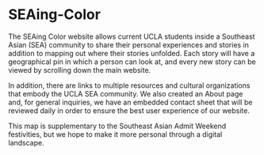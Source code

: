 # SEAing-Color
The SEAing Color website allows current UCLA students inside a Southeast Asian (SEA) community to share their personal experiences and stories in addition to mapping out where their stories unfolded. Each story will have a geographical pin in which a person can look at, and every new story can be viewed by scrolling down the main website.

In addition, there are links to multiple resources and cultural organizations that embody the UCLA SEA community. We also created an About page and, for general inquiries, we have an embedded contact sheet that will be reviewed daily in order to ensure the best user experience of our website.

This map is supplementary to the Southeast Asian Admit Weekend festivities, but we hope to make it more personal through a digital landscape.
